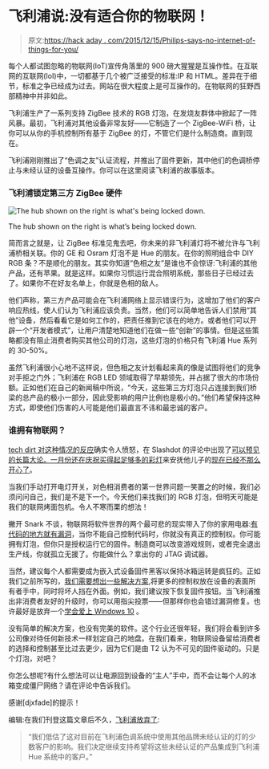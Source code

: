 # 飞利浦说:没有适合你的物联网！

> 原文:[https://hack aday . com/2015/12/15/Philips-says-no-internet-of-things-for-you/](https://hackaday.com/2015/12/15/philips-says-no-internet-of-things-for-you/)

每个人都试图忽略的物联网(IoT)宣传角落里的 900 磅大猩猩是互操作性。在互联网的互联网(IoI)中，一切都基于几个被广泛接受的标准:IP 和 HTML。差异在于细节，标准之争已经成为过去。网站在很大程度上是可互操作的。在物联网的狂野西部精神中并非如此。

飞利浦生产了一系列支持 ZigBee 技术的 RGB 灯泡，在发烧友群体中掀起了一阵风暴。最初，飞利浦对其他设备非常友好——它制造了一个 ZigBee-WiFi 桥，让你可以从你的手机控制所有基于 ZigBee 的灯，不管它们是什么制造商。直到现在。

飞利浦刚刚推出了“色调之友”认证流程，并推出了固件更新，其中他们的色调桥停止与未经认证的设备互操作。你可以在这里阅读飞利浦的故事版本。

### 飞利浦锁定第三方 ZigBee 硬件

![The hub shown on the right is what's being locked down.](../Images/3fbee16fce2204a446e17e49e573f66e.png)

The hub shown on the right is what’s being locked down.

简而言之就是，让 ZigBee 标准见鬼去吧，你未来的非飞利浦灯将不被允许与飞利浦桥相关联。你的 GE 和 Osram 灯泡不是 Hue 的朋友。在你的照明组合中 DIY RGB 条？不是顺化的朋友。其实你知道“色相之友”是谁也不会惊讶:飞利浦的其他产品，还有苹果。就是这样。如果你习惯运行混合照明系统，那些日子已经过去了。如果你不在好友名单上，你就是色相的敌人。

他们声称，第三方产品可能会在飞利浦网络上显示错误行为，这增加了他们的客户响应热线，使人们认为飞利浦应该负责。当然，他们可以简单地告诉人们禁用“其他”设备，然后看看它是如何工作的，把责任推到它该在的地方。或者他们可以开辟一个“开发者模式”，让用户清楚地知道他们在做一些“创新”的事情。但是这些策略都没有阻止消费者购买其他公司的灯泡，这些灯泡的价格只有飞利浦 Hue 系列的 30-50%。

虽然飞利浦很小心地不这样说，但色相之友计划看起来真的像是试图将他们的竞争对手拒之门外；飞利浦在 RGB LED 领域取得了早期领先，并占据了很大的市场份额。正如他们在自己的新闻稿中所说，“今天，这些第三方灯泡只占连接到我们桥梁的总产品的极小一部分，因此受影响的用户比例也是极小的。”他们希望保持这种方式，即使他们伤害的人可能是他们最直言不讳和最忠诚的客户。

### 谁拥有物联网？

[tech dirt 对这种情况的反应](https://www.techdirt.com/articles/20151214/07452133070/lightbulb-drm-philips-locks-purchasers-out-third-party-bulbs-with-firmware-update.shtml)确实令人愤怒，在 Slashdot 的评论中出现了[可以预见的长篇大论。一月份还在](http://slashdot.org/story/15/12/14/2254205/lightbulb-drm-philips-locks-purchasers-out-of-3rd-party-bulbs-with-new-firmware#comments)[庆祝买得起足够多的彩灯](http://zatznotfunny.com/2015-01/philips-hue-and-zigbee/)来安抚他儿子的[现在已经不那么开心了](http://zatznotfunny.com/2015-12/philips-hue-excludes-3rd-party-bulbs/)。

当我们手动打开电灯开关，对色相消费者的第一世界问题一笑置之的时候，我们必须问问自己，我们是不是下一个。今天他们来找我们的 RGB 灯泡，但明天可能是我们的联网烤面包机。令人不寒而栗的想法！

撇开 Snark 不谈，物联网将软件世界的两个最可悲的现实带入了你的家用电器:[有代码的地方就有漏洞](http://hackaday.com/2015/10/02/a-white-hat-virus-for-the-internet-of-things/)，当你不能自己控制代码时，你就没有真正的控制权。你可能拥有灯泡，但你只是授权运行它的固件。制造商可以改变游戏规则，或者完全退出生产线，你就孤立无援了。你能做什么？拿出你的 JTAG 调试器。

当然，建议每个人都需要成为嵌入式设备固件黑客以保持冰箱运转是疯狂的。正如我们之前所写的，[我们需要想出一些解决方案](http://hackaday.com/2015/10/08/get-your-internet-out-of-my-things/),将更多的控制权放在设备的表面所有者手中，同时将坏人挡在外面。例如，我们建议按下恢复固件按钮。当飞利浦推出非消费者友好的升级时，你可以用指尖投票——但那样你也会错过漏洞修复。也许最好是放弃一个[学会爱上 Windows 10](http://www.theregister.co.uk/2015/10/30/windows_10_updates/) 。

没有简单的解决方案，也没有完美的软件。这个行业还很年轻，我们将会看到许多公司像对待任何新技术一样划定自己的地盘。在我们看来，物联网设备留给消费者的选择和控制甚至比过去更少，因为它们是由 T2 认为不可见的固件驱动的。只是个灯泡，对吧？

你怎么想呢?有什么想法可以让电源回到设备的“主人”手中，而不会让每个人的冰箱变成僵尸网络？请在评论中告诉我们。

感谢[djxfade]的提示！

编辑:在我们刊登这篇文章后不久，[飞利浦放弃了](http://www.developers.meethue.com/documentation/friends-hue-update):

> “我们低估了这对目前在飞利浦色调系统中使用其他品牌未经认证的灯的少数客户的影响。我们决定继续支持希望将这些未经认证的产品集成到飞利浦 Hue 系统中的客户。”
